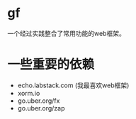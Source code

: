# gf
一个经过实践整合了常用功能的web框架。

# 一些重要的依赖
- echo.labstack.com (我最喜欢web框架)
- xorm.io
- go.uber.org/fx
- go.uber.org/zap

